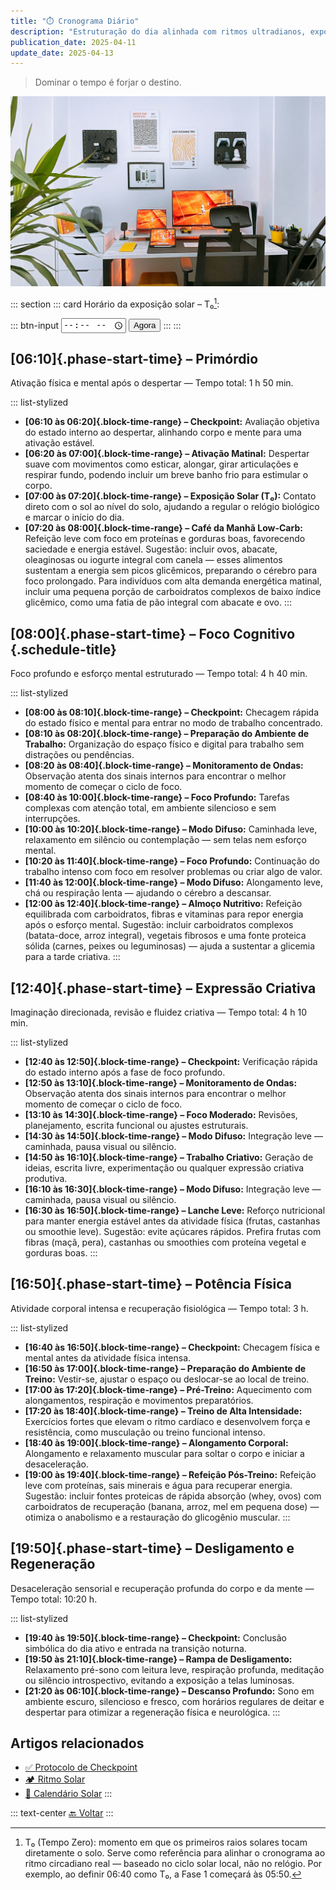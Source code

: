 ```yaml
---
title: "⏱️ Cronograma Diário"
description: "Estruturação do dia alinhada com ritmos ultradianos, exposição solar, checkpoints estratégicos e máxima performance cognitiva e física."
publication_date: 2025-04-11
update_date: 2025-04-13
---
```

> Dominar o tempo é forjar o destino.

![[Fonte: Afshin T2Y / Unsplash]](/assets/images/afshin-t2y-3_PVkGcXqgQ-unsplash.jpg "Imagem de capa")

::: section
::: card
<label for="start-time">Horário da exposição solar – T₀[^1]:</label>

[^1]: T₀ (Tempo Zero): momento em que os primeiros raios solares tocam diretamente o solo. Serve como referência para alinhar o cronograma ao ritmo circadiano real — baseado no ciclo solar local, não no relógio. Por exemplo, ao definir 06:40 como T₀, a Fase 1 começará às 05:50.

::: btn-input
<input type="time" id="start-time" />
<button id="now-btn">Agora</button>
:::
:::

## [06:10]{.phase-start-time} – Primórdio
<p class="text-small text-secondary">Ativação física e mental após o despertar — Tempo total: 1 h 50 min.</p>

::: list-stylized
* **[06:10 às 06:20]{.block-time-range} – Checkpoint:** Avaliação objetiva do estado interno ao despertar, alinhando corpo e mente para uma ativação estável.
* **[06:20 às 07:00]{.block-time-range} – Ativação Matinal:** Despertar suave com movimentos como esticar, alongar, girar articulações e respirar fundo, podendo incluir um breve banho frio para estimular o corpo.
* **[07:00 às 07:20]{.block-time-range} – Exposição Solar (T₀):** Contato direto com o sol ao nível do solo, ajudando a regular o relógio biológico e marcar o início do dia.
* **[07:20 às 08:00]{.block-time-range} – Café da Manhã Low-Carb:** Refeição leve com foco em proteínas e gorduras boas, favorecendo saciedade e energia estável. Sugestão: incluir ovos, abacate, oleaginosas ou iogurte integral com canela — esses alimentos sustentam a energia sem picos glicêmicos, preparando o cérebro para foco prolongado. Para indivíduos com alta demanda energética matinal, incluir uma pequena porção de carboidratos complexos de baixo índice glicêmico, como uma fatia de pão integral com abacate e ovo.
:::

## [08:00]{.phase-start-time} – Foco Cognitivo {.schedule-title}
<p class="text-small text-secondary">Foco profundo e esforço mental estruturado — Tempo total: 4 h 40 min.</p>

::: list-stylized
* **[08:00 às 08:10]{.block-time-range} – Checkpoint:** Checagem rápida do estado físico e mental para entrar no modo de trabalho concentrado.
* **[08:10 às 08:20]{.block-time-range} – Preparação do Ambiente de Trabalho:** Organização do espaço físico e digital para trabalho sem distrações ou pendências.
* **[08:20 às 08:40]{.block-time-range} – Monitoramento de Ondas:** Observação atenta dos sinais internos para encontrar o melhor momento de começar o ciclo de foco.
* **[08:40 às 10:00]{.block-time-range} – Foco Profundo:** Tarefas complexas com atenção total, em ambiente silencioso e sem interrupções.
* **[10:00 às 10:20]{.block-time-range} – Modo Difuso:** Caminhada leve, relaxamento em silêncio ou contemplação — sem telas nem esforço mental.
* **[10:20 às 11:40]{.block-time-range} – Foco Profundo:** Continuação do trabalho intenso com foco em resolver problemas ou criar algo de valor.
* **[11:40 às 12:00]{.block-time-range} – Modo Difuso:** Alongamento leve, chá ou respiração lenta — ajudando o cérebro a descansar.
* **[12:00 às 12:40]{.block-time-range} – Almoço Nutritivo:** Refeição equilibrada com carboidratos, fibras e vitaminas para repor energia após o esforço mental. Sugestão: incluir carboidratos complexos (batata-doce, arroz integral), vegetais fibrosos e uma fonte proteica sólida (carnes, peixes ou leguminosas) — ajuda a sustentar a glicemia para a tarde criativa.
:::

## [12:40]{.phase-start-time} – Expressão Criativa
<p class="text-small text-secondary">Imaginação direcionada, revisão e fluidez criativa — Tempo total: 4 h 10 min.</p>

::: list-stylized
* **[12:40 às 12:50]{.block-time-range} – Checkpoint:** Verificação rápida do estado interno após a fase de foco profundo.
* **[12:50 às 13:10]{.block-time-range} – Monitoramento de Ondas:** Observação atenta dos sinais internos para encontrar o melhor momento de começar o ciclo de foco.
* **[13:10 às 14:30]{.block-time-range} – Foco Moderado:** Revisões, planejamento, escrita funcional ou ajustes estruturais.
* **[14:30 às 14:50]{.block-time-range} – Modo Difuso:** Integração leve — caminhada, pausa visual ou silêncio.
* **[14:50 às 16:10]{.block-time-range} – Trabalho Criativo:** Geração de ideias, escrita livre, experimentação ou qualquer expressão criativa produtiva.
* **[16:10 às 16:30]{.block-time-range} – Modo Difuso:** Integração leve — caminhada, pausa visual ou silêncio.
* **[16:30 às 16:50]{.block-time-range} – Lanche Leve:** Reforço nutricional para manter energia estável antes da atividade física (frutas, castanhas ou smoothie leve). Sugestão: evite açúcares rápidos. Prefira frutas com fibras (maçã, pera), castanhas ou smoothies com proteína vegetal e gorduras boas.
:::

## [16:50]{.phase-start-time} – Potência Física
<p class="text-small text-secondary">Atividade corporal intensa e recuperação fisiológica — Tempo total: 3 h.</p>

::: list-stylized
* **[16:40 às 16:50]{.block-time-range} – Checkpoint:** Checagem física e mental antes da atividade física intensa.
* **[16:50 às 17:00]{.block-time-range} – Preparação do Ambiente de Treino:** Vestir-se, ajustar o espaço ou deslocar-se ao local de treino.
* **[17:00 às 17:20]{.block-time-range} – Pré-Treino:** Aquecimento com alongamentos, respiração e movimentos preparatórios.
* **[17:20 às 18:40]{.block-time-range} – Treino de Alta Intensidade:** Exercícios fortes que elevam o ritmo cardíaco e desenvolvem força e resistência, como musculação ou treino funcional intenso.
* **[18:40 às 19:00]{.block-time-range} – Alongamento Corporal:** Alongamento e relaxamento muscular para soltar o corpo e iniciar a desaceleração.
* **[19:00 às 19:40]{.block-time-range} – Refeição Pós-Treino:** Refeição leve com proteínas, sais minerais e água para recuperar energia. Sugestão: incluir fontes proteicas de rápida absorção (whey, ovos) com carboidratos de recuperação (banana, arroz, mel em pequena dose) — otimiza o anabolismo e a restauração do glicogênio muscular.
:::

## [19:50]{.phase-start-time} – Desligamento e Regeneração
<p class="text-small text-secondary">Desaceleração sensorial e recuperação profunda do corpo e da mente — Tempo total: 10:20 h.</p>

::: list-stylized
* **[19:40 às 19:50]{.block-time-range} – Checkpoint:** Conclusão simbólica do dia ativo e entrada na transição noturna.
* **[19:50 às 21:10]{.block-time-range} – Rampa de Desligamento:** Relaxamento pré-sono com leitura leve, respiração profunda, meditação ou silêncio introspectivo, evitando a exposição a telas luminosas.
* **[21:20 às 06:10]{.block-time-range} – Descanso Profundo:** Sono em ambiente escuro, silencioso e fresco, com horários regulares de deitar e despertar para otimizar a regeneração física e neurológica.
:::

## Artigos relacionados

* [✅ Protocolo de Checkpoint](/checkpoint-protocol/)
* [🏕️ Ritmo Solar](/solar-rhythm/)
* [🌄 Calendário Solar](/solar-calendar/)
:::

::: text-center
[🔙 Voltar](/)
:::
